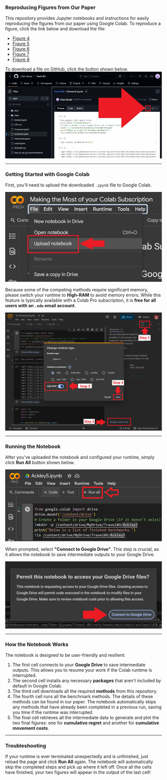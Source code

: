 ### Reproducing Figures from Our Paper

This repository provides Jupyter notebooks and instructions for easily reproducing the figures from our paper using Google Colab. To reproduce a figure, click the link below and download the file:

* [Figure 4](Griewank.ipynb)
* [Figure 5](Dropwave.ipynb)
* [Figure 6](Levy4.ipynb)
* [Figure 7](Ackley5.ipynb)
* [Figure 8](Hartmann6.ipynb)

To download a file on GitHub, click the button shown below.
![Download from GitHub](docs/GitHubDownload.jpg)

---

### Getting Started with Google Colab

First, you'll need to upload the downloaded `.ipynb` file to Google Colab.

![Upload a notebook to Google Colab](docs/Upload2Colab.jpg)

Because some of the competing methods require significant memory, please switch your runtime to **High-RAM** to avoid memory errors. While this feature is typically available with a Colab Pro subscription, it is **free for all users with an `.edu` email account**.

![How to get High-RAM on Google Colab](docs/ColabHighRAM.jpg)

---

### Running the Notebook

After you've uploaded the notebook and configured your runtime, simply click **Run All** button shown below.

![Run All](docs/RunAll.jpg)

When prompted, select **"Connect to Google Drive"**. This step is crucial, as it allows the notebook to save intermediate outputs to your Google Drive.

![Connect to Google Drive](docs/Connect2Drive.jpg)

---

### How the Notebook Works

The notebook is designed to be user-friendly and resilient:

1.  The first cell connects to your **Google Drive** to save intermediate outputs. This allows you to resume your work if the Colab runtime is interrupted.
2.  The second cell installs any necessary **packages** that aren't included by default in Google Colab.
3.  The third cell downloads all the required **methods** from this repository.
4.  The fourth cell runs all the benchmark methods. The details of these methods can be found in our paper. The notebook automatically skips any methods that have already been completed in a previous run, saving you time if the runtime was interrupted.
5.  The final cell retrieves all the intermediate data to generate and plot the two final figures: one for **cumulative regret** and another for **cumulative movement costs**.

---

### Troubleshooting

If your runtime is ever terminated unexpectedly and is unfinished, just reload the page and click **Run All** again. The notebook will automatically skip the completed steps and pick up where it left off. Once all the cells have finished, your two figures will appear in the output of the last cell!




